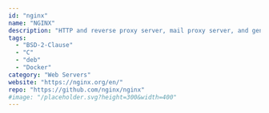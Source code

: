 ```yaml
---
id: "nginx"
name: "NGINX"
description: "HTTP and reverse proxy server, mail proxy server, and generic TCP/UDP proxy server."
tags:
  - "BSD-2-Clause"
  - "C"
  - "deb"
  - "Docker"
category: "Web Servers"
website: "https://nginx.org/en/"
repo: "https://github.com/nginx/nginx"
#image: "/placeholder.svg?height=300&width=400"
---
```


